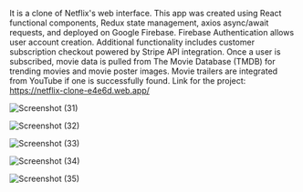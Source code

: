 It is a clone of Netflix's web interface. This app was created using React 
    functional components, Redux state management, axios async/await requests, and deployed on Google Firebase. 
    Firebase Authentication allows user account creation. Additional functionality includes customer subscription checkout powered by 
    Stripe API integration. Once a user is subscribed, movie data is pulled 
    from The Movie Database (TMDB) for trending movies and movie poster images. Movie trailers are integrated 
    from YouTube if one is successfully found.
Link for the project: https://netflix-clone-e4e6d.web.app/



![Screenshot (31)](https://user-images.githubusercontent.com/72614127/109413642-781b1300-79d4-11eb-8900-613725e29f83.png)

![Screenshot (32)](https://user-images.githubusercontent.com/72614127/109413670-984ad200-79d4-11eb-8d91-7215fabb2f68.png)

![Screenshot (33)](https://user-images.githubusercontent.com/72614127/109413671-9a149580-79d4-11eb-943d-06c73694c483.png)

![Screenshot (34)](https://user-images.githubusercontent.com/72614127/109413673-9c76ef80-79d4-11eb-8729-e85c5a7443af.png)

![Screenshot (35)](https://user-images.githubusercontent.com/72614127/109413680-a00a7680-79d4-11eb-9865-b68d3aada255.png)

